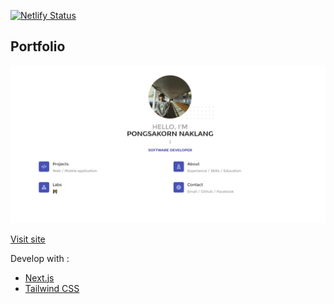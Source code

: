 [![Netlify Status](https://api.netlify.com/api/v1/badges/5d7ffc68-5246-4c1a-b0fd-696bfb3dca86/deploy-status)](https://pongsakorn-naklang-portfolio.netlify.app/)

## Portfolio

![Image of Screen](https://github.com/PongsakornNaklang/portfolio/blob/main/public/images/Screen.png)

[Visit site](https://pongsakorn-naklang-portfolio.netlify.app/)
 
Develop with :
- [Next.js](https://nextjs.org/docs)
- [Tailwind CSS](https://tailwindcss.com/)
